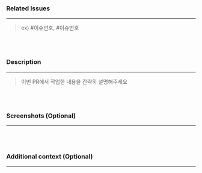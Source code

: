 ### Related Issues
---

> ex) #이슈번호, #이슈번호

<br><br>

### Description
---

> 이번 PR에서 작업한 내용을 간략히 설명해주세요

<br><br>

### Screenshots (Optional)
---

<br><br>

### Additional context (Optional)
---

<br><br>

